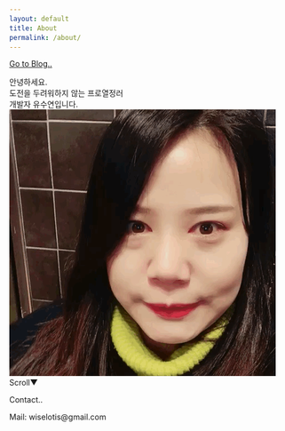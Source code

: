 ```yaml
---
layout: default
title: About
permalink: /about/
---
```

<script src = "/js/greensock/TweenMax.min.js"></script>
<script src = "/js/greensock/plugins/TextPlugin.min.js"></script>
<link rel="stylesheet" href="/css/about.css" />
<div>
<a href="/blog" class="btn-blog_link">Go to Blog..</a>
</div>
<section id="say_hello">
  <p class="greeting"></p>
  <div class="hello_area">
안녕하세요.<br> 도전을 두려워하지 않는 <span class="strong_1">프로열정러</span><br>
<span class="strong_2">개발자 유수연</span>입니다.
  </div>
  <img src="/assets/me.gif" alt="유수연사진"/>
  <span class="scrollinfo">Scroll▼</span>
</section>

<section id="introduce">
  <p class="title">Contact..</p>
  <p>Mail: wiselotis@gmail.com</p>
</section>
 <div class="flower_area">
</div>

<script>
 $(document).ready(function(){
 	TweenMax.to('.greeting', 3, {text:"Hello- Nice to see you!", ease:Linear.easeNone, repeat: -1, repeatDelay:1 });

  var falling = true;

  TweenLite.set(".flower_area",{perspective:600})
  //TweenLite.set("img",{xPercent:"-50%",yPercent:"-50%"}
  var total = 30;
  var container =$(".flower_area"),	w = window.innerWidth , h = window.innerHeight;

   for (i=0; i<total; i++){
     var flower = $("<span></span>");
      TweenLite.set(flower, {attr:{class:'flowers'},x:R(0,w),y:R(-200,-150),z:R(-200,200)});
     container.append(flower);
     fallingElm(flower);
   }

   function fallingElm(elm){
     TweenMax.to(elm,R(6,15),{y:h+100,ease:Linear.easeNone,repeat:-1,delay:-15});
     TweenMax.to(elm,R(4,8),{x:'+=100',rotationZ:R(0,180),repeat:-1,yoyo:true,ease:Sine.easeInOut});
     TweenMax.to(elm,R(2,8),{rotationX:R(0,360),rotationY:R(0,360),repeat:-1,yoyo:true,ease:Sine.easeInOut,delay:-5});
   };

  function R(min,max) {return min+Math.random()*(max-min)};

});
</script>
